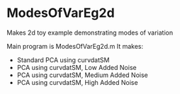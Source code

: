 # ModesOfVarEg2d
Makes 2d toy example demonstrating modes of variation

Main program is ModesOfVarEg2d.m
It makes:



- Standard PCA using curvdatSM
- PCA using curvdatSM, Low Added Noise 
- PCA using curvdatSM, Medium Added Noise 
- PCA using curvdatSM, High Added Noise 

